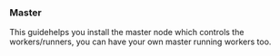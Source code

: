 ### Master 

This guidehelps you install the master node which controls the workers/runners, you can have your own master running workers too.